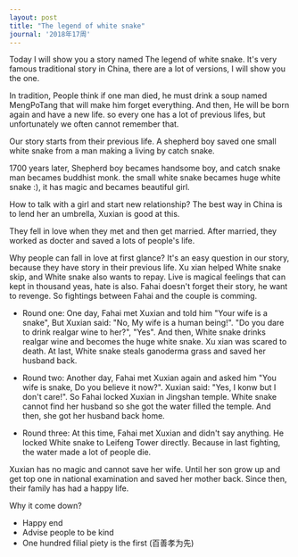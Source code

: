 ```yaml
---
layout: post
title: "The legend of white snake"
journal: '2018年17周'
---
```


Today I will show you a story named The legend of white snake. It's very famous traditional story in China, there are a lot of versions, I will show you the one.

In tradition, People think if one man died, he must drink a soup named MengPoTang that will make him forget everything. And then, He will be born again and have a new life. so every one has a lot of previous lifes, but unfortunately we often cannot remember that.

Our story starts from their previous life. A shepherd boy saved one small white snake from a man making a living by catch snake.

1700 years later, Shepherd boy becames handsome boy, and catch snake man becames buddhist monk. the small white snake becames huge white snake :), it has magic and becames beautiful girl.

How to talk with a girl and start new relationship? The best way in China is to lend her an umbrella, Xuxian is good at this.

They fell in love when they met and then get married. After married, they worked as docter and saved a lots of people's life.

Why people can fall in love at first glance? It's an easy question in our story, because they have story in their previous life. Xu xian helped White snake skip, and White snake also wants to repay. Live is magical feelings that can kept in thousand yeas, hate is also. Fahai doesn't forget their story, he want to revenge. So fightings between Fahai and the couple is comming.

* Round one: One day, Fahai met Xuxian and told him "Your wife is a snake", But Xuxian said: "No, My wife is a human being!". "Do you dare to drink realgar wine to her?", "Yes". And then, White snake drinks realgar wine and becomes the huge white snake. Xu xian was scared to death. At last, White snake steals ganoderma grass and saved her husband back.

* Round two: Another day, Fahai met Xuxian again and asked him "You wife is snake, Do you believe it now?". Xuxian said: "Yes, I konw but I don't care!". So Fahai locked Xuxian in Jingshan temple. White snake cannot find her husband so she got the water filled the temple. And then, she got her husband back home.

* Round three: At this time, Fahai met Xuxian and didn't say anything. He locked White snake to Leifeng Tower directly. Because in last fighting, the water made a lot of people die.

Xuxian has no magic and cannot save her wife. Until her son grow up and get top one in national examination and saved her mother back. Since then, their family has had a happy life.

Why it come down?

* Happy end
* Advise people to be kind
* One hundred filial piety is the first (百善孝为先)
